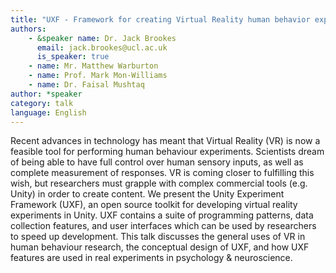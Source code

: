 ```yaml
---
title: "UXF - Framework for creating Virtual Reality human behavior experiments in Unity"
authors:
    - &speaker name: Dr. Jack Brookes
      email: jack.brookes@ucl.ac.uk
      is_speaker: true
    - name: Mr. Matthew Warburton
    - name: Prof. Mark Mon-Williams
    - name: Dr. Faisal Mushtaq
author: *speaker
category: talk
language: English
---
```

Recent advances in technology has meant that Virtual Reality (VR) is now a feasible tool for performing human behaviour experiments. Scientists dream of being able to have full control over human sensory inputs, as well as complete measurement of responses. VR is coming closer to fulfilling this wish, but researchers must grapple with complex commercial tools (e.g. Unity) in order to create content. We present the Unity Experiment Framework (UXF), an open source toolkit for developing virtual reality experiments in Unity. UXF contains a suite of programming patterns, data collection features, and user interfaces which can be used by researchers to speed up development. This talk discusses the general uses of VR in human behaviour research, the conceptual design of UXF, and how UXF features are used in real experiments in psychology & neuroscience.